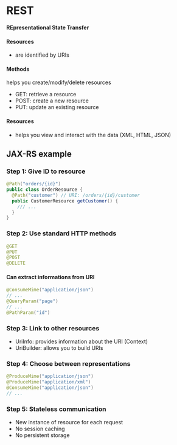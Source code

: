 # REST

**REpresentational State Transfer**

#### Resources
- are identified by URIs
#### Methods
helps you create/modify/delete resources
- GET: retrieve a resource
- POST: create a new resource
- PUT: update an existing resource
#### Resources
- helps you view and interact with the data (XML, HTML, JSON)

## JAX-RS example
### Step 1: Give ID to resource
```java
@Path("orders/{id}")
public class OrderResource {
  @Path("customer") // URI: /orders/{id}/customer
  public CustomerResource getCustomer() {
    /// ...
  }
}
```

### Step 2: Use standard HTTP methods
```java
@GET
@PUT
@POST
@DELETE
```

#### Can extract informations from URI
```java
@ConsumeMime("application/json")
// ...
@QueryParam("page")
// ...
@PathParam("id")
```

### Step 3: Link to other resources
- UriInfo: provides information about the URI (Context)
- UriBuilder: allows you to build URIs

### Step 4: Choose between representations

```java
@ProduceMime("application/json")
@ProduceMime("application/xml")
@ConsumeMime("application/json")
// ...
```

### Step 5: Stateless communication
- New instance of resource for each request
- No session caching
- No persistent storage